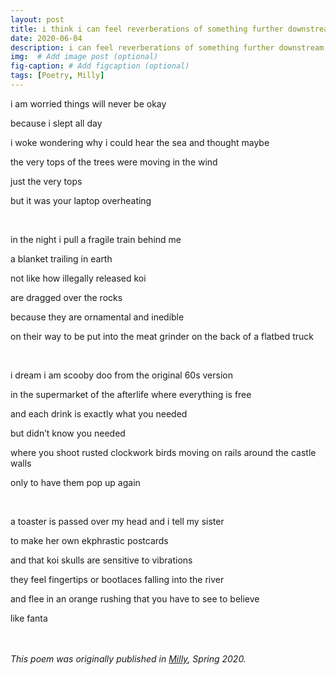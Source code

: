 ```yaml
---
layout: post
title: i think i can feel reverberations of something further downstream
date: 2020-06-04 
description: i can feel reverberations of something further downstream (Poem published in Milly)
img:  # Add image post (optional)
fig-caption: # Add figcaption (optional)
tags: [Poetry, Milly]
---
```

<p>i am worried things will never be okay</p>

<p>because i slept all day</p>

<p>i woke wondering why i could hear the sea and thought maybe</p>

<p>the very tops of the trees were moving in the wind</p>

<p>just the very tops</p>

<p>but it was your laptop overheating</p>

<p>&#8203;</p>

<p>in the night i pull a fragile train behind me</p>

<p>a blanket trailing in earth</p>

<p>not like how illegally released koi</p>

<p>are dragged over the rocks</p>

<p>because they are ornamental and inedible</p>

<p>on their way to be put into the meat grinder on the back of a flatbed truck</p>

<p>&#8203;</p>

<p>i dream i am scooby doo from the original 60s version</p>

<p>in the supermarket of the afterlife where everything is free</p>

<p>and each drink is exactly what you needed</p>

<p>but didn&rsquo;t know you needed</p>

<p>where you shoot rusted clockwork birds moving on rails around the castle walls</p>

<p>only to have them pop up again</p>

<p>&#8203;</p>

<p>a toaster is passed over my head and i tell my sister</p>

<p>to make her own ekphrastic postcards</p>

<p>and that koi skulls are sensitive to vibrations</p>

<p>they feel fingertips or bootlaces falling into the river</p>

<p>and flee in an orange rushing that you have to see to believe</p>

<p>like fanta</p><br>
<br>
<em>This poem was originally published in <a href="https://www.millymagazine.com/two-poems-by-lily-holloway">Milly</a>, Spring 2020.</em>

